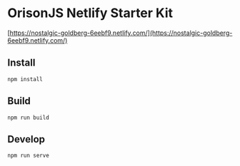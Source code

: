 # OrisonJS Netlify Starter Kit

[https://nostalgic-goldberg-6eebf9.netlify.com/](https://nostalgic-goldberg-6eebf9.netlify.com/)

## Install

```
npm install
```

## Build

```
npm run build
```

## Develop

```
npm run serve
```
